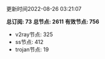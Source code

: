 更新时间2022-08-26 03:21:07

**总订阅: 73**
**总节点: 2611**
**有效节点: 756**
- v2ray节点: 325
- ss节点: 412
- trojan节点: 19
